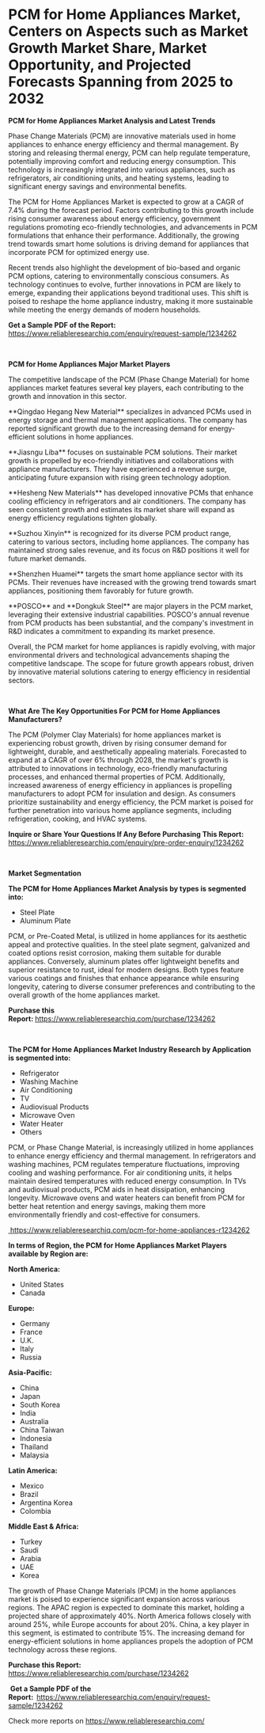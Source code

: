 <p><h1>PCM for Home Appliances Market, Centers on Aspects such as Market Growth Market Share, Market Opportunity, and Projected Forecasts Spanning from 2025 to 2032</h1></p><p><strong>PCM for Home Appliances Market Analysis and Latest Trends</strong></p>
<p><p>Phase Change Materials (PCM) are innovative materials used in home appliances to enhance energy efficiency and thermal management. By storing and releasing thermal energy, PCM can help regulate temperature, potentially improving comfort and reducing energy consumption. This technology is increasingly integrated into various appliances, such as refrigerators, air conditioning units, and heating systems, leading to significant energy savings and environmental benefits.</p><p>The PCM for Home Appliances Market is expected to grow at a CAGR of 7.4% during the forecast period. Factors contributing to this growth include rising consumer awareness about energy efficiency, government regulations promoting eco-friendly technologies, and advancements in PCM formulations that enhance their performance. Additionally, the growing trend towards smart home solutions is driving demand for appliances that incorporate PCM for optimized energy use.</p><p>Recent trends also highlight the development of bio-based and organic PCM options, catering to environmentally conscious consumers. As technology continues to evolve, further innovations in PCM are likely to emerge, expanding their applications beyond traditional uses. This shift is poised to reshape the home appliance industry, making it more sustainable while meeting the energy demands of modern households.</p></p>
<p><strong>Get a Sample PDF of the Report:&nbsp;</strong> <a href="https://www.reliableresearchiq.com/enquiry/request-sample/1234262?utm_campaign=1896&utm_medium=2&utm_source=Github&utm_content=ia&utm_term=15022025&utm_id=pcm-for-home-appliances">https://www.reliableresearchiq.com/enquiry/request-sample/1234262</a></p>
<p>&nbsp;</p>
<p><strong>PCM for Home Appliances Major Market Players</strong></p>
<p><p>The competitive landscape of the PCM (Phase Change Material) for home appliances market features several key players, each contributing to the growth and innovation in this sector.</p><p>**Qingdao Hegang New Material** specializes in advanced PCMs used in energy storage and thermal management applications. The company has reported significant growth due to the increasing demand for energy-efficient solutions in home appliances.</p><p>**Jiasngu Liba** focuses on sustainable PCM solutions. Their market growth is propelled by eco-friendly initiatives and collaborations with appliance manufacturers. They have experienced a revenue surge, anticipating future expansion with rising green technology adoption.</p><p>**Hesheng New Materials** has developed innovative PCMs that enhance cooling efficiency in refrigerators and air conditioners. The company has seen consistent growth and estimates its market share will expand as energy efficiency regulations tighten globally.</p><p>**Suzhou Xinyin** is recognized for its diverse PCM product range, catering to various sectors, including home appliances. The company has maintained strong sales revenue, and its focus on R&D positions it well for future market demands.</p><p>**Shenzhen Huamei** targets the smart home appliance sector with its PCMs. Their revenues have increased with the growing trend towards smart appliances, positioning them favorably for future growth.</p><p>**POSCO** and **Dongkuk Steel** are major players in the PCM market, leveraging their extensive industrial capabilities. POSCO's annual revenue from PCM products has been substantial, and the company's investment in R&D indicates a commitment to expanding its market presence.</p><p>Overall, the PCM market for home appliances is rapidly evolving, with major environmental drivers and technological advancements shaping the competitive landscape. The scope for future growth appears robust, driven by innovative material solutions catering to energy efficiency in residential sectors.</p></p>
<p>&nbsp;</p>
<p><strong>What Are The Key Opportunities For PCM for Home Appliances Manufacturers?</strong></p>
<p><p>The PCM (Polymer Clay Materials) for home appliances market is experiencing robust growth, driven by rising consumer demand for lightweight, durable, and aesthetically appealing materials. Forecasted to expand at a CAGR of over 6% through 2028, the market's growth is attributed to innovations in technology, eco-friendly manufacturing processes, and enhanced thermal properties of PCM. Additionally, increased awareness of energy efficiency in appliances is propelling manufacturers to adopt PCM for insulation and design. As consumers prioritize sustainability and energy efficiency, the PCM market is poised for further penetration into various home appliance segments, including refrigeration, cooking, and HVAC systems.</p></p>
<p><strong>Inquire or Share Your Questions If Any Before Purchasing This Report:</strong> <a href="https://www.reliableresearchiq.com/enquiry/pre-order-enquiry/1234262?utm_campaign=1896&utm_medium=2&utm_source=Github&utm_content=ia&utm_term=15022025&utm_id=pcm-for-home-appliances">https://www.reliableresearchiq.com/enquiry/pre-order-enquiry/1234262</a></p>
<p>&nbsp;</p>
<p><strong>Market Segmentation</strong></p>
<p><strong>The PCM for Home Appliances Market Analysis by types is segmented into:</strong></p>
<p><ul><li>Steel Plate</li><li>Aluminum Plate</li></ul></p>
<p><p>PCM, or Pre-Coated Metal, is utilized in home appliances for its aesthetic appeal and protective qualities. In the steel plate segment, galvanized and coated options resist corrosion, making them suitable for durable appliances. Conversely, aluminum plates offer lightweight benefits and superior resistance to rust, ideal for modern designs. Both types feature various coatings and finishes that enhance appearance while ensuring longevity, catering to diverse consumer preferences and contributing to the overall growth of the home appliances market.</p></p>
<p><strong>Purchase this Report:&nbsp;</strong><a href="https://www.reliableresearchiq.com/purchase/1234262?utm_campaign=1896&utm_medium=2&utm_source=Github&utm_content=ia&utm_term=15022025&utm_id=pcm-for-home-appliances">https://www.reliableresearchiq.com/purchase/1234262</a></p>
<p>&nbsp;</p>
<p><strong>The PCM for Home Appliances Market Industry Research by Application is segmented into:</strong></p>
<p><ul><li>Refrigerator</li><li>Washing Machine</li><li>Air Conditioning</li><li>TV</li><li>Audiovisual Products</li><li>Microwave Oven</li><li>Water Heater</li><li>Others</li></ul></p>
<p><p>PCM, or Phase Change Material, is increasingly utilized in home appliances to enhance energy efficiency and thermal management. In refrigerators and washing machines, PCM regulates temperature fluctuations, improving cooling and washing performance. For air conditioning units, it helps maintain desired temperatures with reduced energy consumption. In TVs and audiovisual products, PCM aids in heat dissipation, enhancing longevity. Microwave ovens and water heaters can benefit from PCM for better heat retention and energy savings, making them more environmentally friendly and cost-effective for consumers.</p></p>
<p><a href="https://www.reliableresearchiq.com/pcm-for-home-appliances-r1234262?utm_campaign=1896&utm_medium=2&utm_source=Github&utm_content=ia&utm_term=15022025&utm_id=pcm-for-home-appliances">&nbsp;https://www.reliableresearchiq.com/pcm-for-home-appliances-r1234262</a></p>
<p><strong>In terms of Region, the PCM for Home Appliances Market Players available by Region are:</strong></p>
<p>
    <p> <strong> North America: </strong>
        <ul>
            <li>United States</li>
            <li>Canada</li>
        </ul>
        </p> 
    <p> <strong> Europe: </strong>
        <ul>
            <li>Germany</li>
            <li>France</li>
            <li>U.K.</li>
            <li>Italy</li>
            <li>Russia</li>
        </ul>
        </p> 
    <p> <strong> Asia-Pacific: </strong>
        <ul>
            <li>China</li>
            <li>Japan</li>
            <li>South Korea</li>
            <li>India</li>
            <li>Australia</li>
            <li>China Taiwan</li>
            <li>Indonesia</li>
            <li>Thailand</li>
            <li>Malaysia</li>
        </ul>
        </p> 
    <p> <strong> Latin America: </strong>
        <ul>
            <li>Mexico</li>
            <li>Brazil</li>
            <li>Argentina Korea</li>
            <li>Colombia</li>
        </ul>
        </p> 
    <p> <strong> Middle East & Africa: </strong>
        <ul>
            <li>Turkey</li>
            <li>Saudi</li>
            <li>Arabia</li>
            <li>UAE</li>
            <li>Korea</li>
        </ul>
    </p>
    </p>
<p><p>The growth of Phase Change Materials (PCM) in the home appliances market is poised to experience significant expansion across various regions. The APAC region is expected to dominate this market, holding a projected share of approximately 40%. North America follows closely with around 25%, while Europe accounts for about 20%. China, a key player in this segment, is estimated to contribute 15%. The increasing demand for energy-efficient solutions in home appliances propels the adoption of PCM technology across these regions.</p></p>
<p><strong>Purchase this Report: </strong><a href="https://www.reliableresearchiq.com/purchase/1234262?utm_campaign=1896&utm_medium=2&utm_source=Github&utm_content=ia&utm_term=15022025&utm_id=pcm-for-home-appliances">https://www.reliableresearchiq.com/purchase/1234262</a></p>
<p>&nbsp;<strong>Get a Sample PDF of the Report:&nbsp;&nbsp;</strong><a href="https://www.reliableresearchiq.com/enquiry/request-sample/1234262?utm_campaign=1896&utm_medium=2&utm_source=Github&utm_content=ia&utm_term=15022025&utm_id=pcm-for-home-appliances">https://www.reliableresearchiq.com/enquiry/request-sample/1234262</a></p>
<p><strong></strong></p>
<p>Check more reports on <a href="https://www.reliableresearchiq.com/?utm_campaign=1896&utm_medium=2&utm_source=Github&utm_content=ia&utm_term=15022025&utm_id=pcm-for-home-appliances">https://www.reliableresearchiq.com/</a></p>